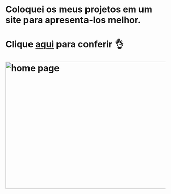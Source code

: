 <h1>Coloquei os meus projetos em um site para apresenta-los melhor.<h1/>
<!DOCTYPE html>
<html lang="pt-br">
<body>
    <p>Clique <a href="https://gabrielasth.github.io/Projetos/index.html" target="_blank">aqui</a> para conferir 👌</p>
    <img src="https://solutis.com.br/wp-content/uploads/2020/12/dev-carreira.jpg" alt="home page" width="800px" height="400px">
</body>
</html>

